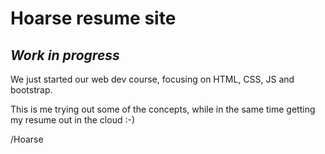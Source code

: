 # Hoarse resume site

## *Work in progress*

We just started our web dev course, focusing on HTML, CSS, JS and bootstrap.

This is me trying out some of the concepts, while in the same time getting my resume
out in the cloud :-)

/Hoarse
